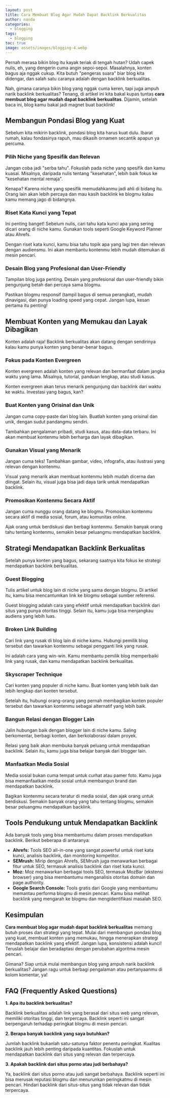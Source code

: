 ```yaml
---
layout: post
title: Cara Membuat Blog Agar Mudah Dapat Backlink Berkualitas
author: nanda
categories:
  - blogging
tags:
  - blogging
toc: true
image: assets/images/blogging-4.webp
---
```



Pernah merasa bikin blog itu kayak teriak di tengah hutan? Udah capek nulis, eh, yang dengerin cuma angin sepoi-sepoi. Masalahnya, konten bagus aja nggak cukup. Kita butuh "pengeras suara" biar blog kita didengar, dan salah satu caranya adalah dengan backlink berkualitas.

Nah, gimana caranya bikin blog yang nggak cuma keren, tapi juga ampuh narik backlink berkualitas? Tenang, di artikel ini kita bakal kupas tuntas **cara membuat blog agar mudah dapat backlink berkualitas**. Dijamin, setelah baca ini, blog kamu bakal jadi magnet buat backlink!

## Membangun Pondasi Blog yang Kuat

Sebelum kita mikirin backlink, pondasi blog kita harus kuat dulu. Ibarat rumah, kalau fondasinya rapuh, mau dikasih ornamen secantik apapun ya percuma.

### Pilih Niche yang Spesifik dan Relevan

Jangan coba jadi "serba tahu". Fokuslah pada niche yang spesifik dan kamu kuasai. Misalnya, daripada nulis tentang "kesehatan", lebih baik fokus ke "kesehatan mental remaja".

Kenapa? Karena niche yang spesifik memudahkanmu jadi ahli di bidang itu. Orang lain akan lebih percaya dan mau kasih backlink ke blogmu kalau kamu memang jago di bidangnya.

### Riset Kata Kunci yang Tepat

Ini penting banget! Sebelum nulis, cari tahu kata kunci apa yang sering dicari orang di niche kamu. Gunakan tools seperti Google Keyword Planner atau Ahrefs.

Dengan riset kata kunci, kamu bisa tahu topik apa yang lagi tren dan relevan dengan audiensmu. Ini akan membantu kontenmu lebih mudah ditemukan di mesin pencari.

### Desain Blog yang Profesional dan User-Friendly

Tampilan blog juga penting. Desain yang profesional dan user-friendly bikin pengunjung betah dan percaya sama blogmu.

Pastikan blogmu responsif (tampil bagus di semua perangkat), mudah dinavigasi, dan punya loading speed yang cepat. Jangan lupa, kesan pertama itu penting!

## Membuat Konten yang Memukau dan Layak Dibagikan

Konten adalah raja! Backlink berkualitas akan datang dengan sendirinya kalau kamu punya konten yang benar-benar bagus.

### Fokus pada Konten Evergreen

Konten evergreen adalah konten yang relevan dan bermanfaat dalam jangka waktu yang lama. Misalnya, tutorial, panduan lengkap, atau studi kasus.

Konten evergreen akan terus menarik pengunjung dan backlink dari waktu ke waktu. Investasi yang bagus, kan?

### Buat Konten yang Orisinal dan Unik

Jangan cuma copy-paste dari blog lain. Buatlah konten yang orisinal dan unik, dengan sudut pandangmu sendiri.

Tambahkan pengalaman pribadi, studi kasus, atau data-data terbaru. Ini akan membuat kontenmu lebih berharga dan layak dibagikan.

### Gunakan Visual yang Menarik

Jangan cuma teks! Tambahkan gambar, video, infografis, atau ilustrasi yang relevan dengan kontenmu.

Visual yang menarik akan membuat kontenmu lebih mudah dicerna dan diingat. Selain itu, visual juga bisa jadi daya tarik untuk mendapatkan backlink.

### Promosikan Kontenmu Secara Aktif

Jangan cuma nunggu orang datang ke blogmu. Promosikan kontenmu secara aktif di media sosial, forum, atau komunitas online.

Ajak orang untuk berdiskusi dan berbagi kontenmu. Semakin banyak orang tahu tentang kontenmu, semakin besar peluangmu mendapatkan backlink.

## Strategi Mendapatkan Backlink Berkualitas

Setelah punya konten yang bagus, sekarang saatnya kita fokus ke strategi mendapatkan backlink berkualitas.

### Guest Blogging

Tulis artikel untuk blog lain di niche yang sama dengan blogmu. Di artikel itu, kamu bisa mencantumkan link ke blogmu sebagai sumber referensi.

Guest blogging adalah cara yang efektif untuk mendapatkan backlink dari situs yang punya otoritas tinggi. Selain itu, kamu juga bisa menjangkau audiens yang lebih luas.

### Broken Link Building

Cari link yang rusak di blog lain di niche kamu. Hubungi pemilik blog tersebut dan tawarkan kontenmu sebagai pengganti link yang rusak.

Ini adalah cara yang win-win. Kamu membantu pemilik blog memperbaiki link yang rusak, dan kamu mendapatkan backlink berkualitas.

### Skyscraper Technique

Cari konten yang populer di niche kamu. Buat konten yang lebih baik dan lebih lengkap dari konten tersebut.

Setelah itu, hubungi orang-orang yang pernah membagikan konten populer tersebut dan tawarkan kontenmu sebagai alternatif yang lebih baik.

### Bangun Relasi dengan Blogger Lain

Jalin hubungan baik dengan blogger lain di niche kamu. Saling berkomentar, berbagi konten, dan berkolaborasi dalam proyek.

Relasi yang baik akan membuka banyak peluang untuk mendapatkan backlink. Selain itu, kamu juga bisa belajar banyak dari blogger lain.

### Manfaatkan Media Sosial

Media sosial bukan cuma tempat untuk curhat atau pamer foto. Kamu juga bisa memanfaatkan media sosial untuk membangun brand dan mendapatkan backlink.

Bagikan kontenmu secara teratur di media sosial, dan ajak orang untuk berdiskusi. Semakin banyak orang yang tahu tentang blogmu, semakin besar peluangmu mendapatkan backlink.

## Tools Pendukung untuk Mendapatkan Backlink

Ada banyak tools yang bisa membantumu dalam proses mendapatkan backlink. Berikut beberapa di antaranya:

- **Ahrefs:** Tools SEO all-in-one yang sangat powerful untuk riset kata kunci, analisis backlink, dan monitoring kompetitor.
- **SEMrush:** Mirip dengan Ahrefs, SEMrush juga menawarkan berbagai fitur untuk SEO, termasuk analisis backlink dan riset kata kunci.
- **Moz:** Moz menawarkan berbagai tools SEO, termasuk MozBar (ekstensi browser) yang bisa membantumu menganalisis otoritas domain dan page authority.
- **Google Search Console:** Tools gratis dari Google yang membantumu memantau performa blogmu di mesin pencari. Kamu bisa melihat backlink yang mengarah ke blogmu dan mengidentifikasi masalah SEO.

## Kesimpulan

**Cara membuat blog agar mudah dapat backlink berkualitas** memang butuh proses dan strategi yang tepat. Mulai dari membangun pondasi blog yang kuat, membuat konten yang memukau, hingga menerapkan strategi mendapatkan backlink yang efektif. Jangan lupa, konsistensi adalah kunci! Teruslah belajar dan beradaptasi dengan perubahan algoritma mesin pencari.

Gimana? Siap untuk mulai membangun blog yang ampuh narik backlink berkualitas? Jangan ragu untuk berbagi pengalaman atau pertanyaanmu di kolom komentar, ya!

## FAQ (Frequently Asked Questions)

**1\. Apa itu backlink berkualitas?**

Backlink berkualitas adalah link yang berasal dari situs web yang relevan, memiliki otoritas tinggi, dan terpercaya. Backlink seperti ini sangat berpengaruh terhadap peringkat blogmu di mesin pencari.

**2\. Berapa banyak backlink yang saya butuhkan?**

Jumlah backlink bukanlah satu-satunya faktor penentu peringkat. Kualitas backlink jauh lebih penting daripada kuantitas. Fokuslah untuk mendapatkan backlink dari situs yang relevan dan terpercaya.

**3\. Apakah backlink dari situs porno atau judi berbahaya?**

Ya, backlink dari situs porno atau judi sangat berbahaya. Backlink seperti ini bisa merusak reputasi blogmu dan menurunkan peringkatmu di mesin pencari. Hindari backlink dari situs-situs yang tidak relevan dan tidak terpercaya.
